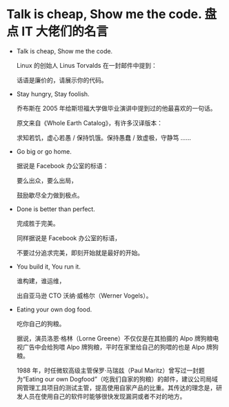 # Talk is cheap, Show me the code. 盘点 IT 大佬们的名言

- Talk is cheap, Show me the code.

  Linux 的创始人 Linus Torvalds 在一封邮件中提到：

  话语是廉价的，请展示你的代码。

- Stay hungry, Stay foolish.

  乔布斯在 2005 年给斯坦福大学做毕业演讲中提到过的他最喜欢的一句话。

  原文来自《Whole Earth Catalog》，有许多汉译版本：

  求知若饥，虚心若愚 / 保持饥饿。保持愚蠢 / 致虚极，守静笃 ……

- Go big or go home.

  据说是 Facebook 办公室的标语：

  要么出众，要么出局，

  鼓励歇尽全力做到极点。

- Done is better than perfect.

  完成胜于完美。

  同样据说是 Facebook 办公室的标语，

  不要过分追求完美，即刻开始就是最好的开始。

- You build it, You run it.

  谁构建，谁运维，

  出自亚马逊 CTO 沃纳·威格尔（Werner Vogels）。

- Eating your own dog food.

  吃你自己的狗粮。

  据说，演员洛恩·格林（Lorne Greene）不仅仅是在其拍摄的 Alpo 牌狗粮电视广告中会给狗喂 Alpo 牌狗粮，平时在家里给自己的狗喂的也是 Alpo 牌狗粮。

  1988 年，时任微软高级主管保罗·马瑞兹（Paul Maritz）曾写过一封题为“Eating our own Dogfood”（吃我们自家的狗粮）的邮件，建议公司局域网管理工具项目的测试主管，提高使用自家产品的比重。其传达的理念是，研发人员在使用自己的软件时能够很快发现漏洞或者不对的地方。
